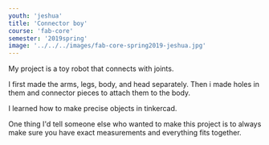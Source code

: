 ```yaml
---
youth: 'jeshua'
title: 'Connector boy'
course: 'fab-core'
semester: '2019spring'
image: '../../../images/fab-core-spring2019-jeshua.jpg'
---
```


My project is a toy robot that connects with joints.

I first made the arms, legs, body, and head separately. Then i made holes in them and connector pieces to attach them to the body. 

I learned how to make precise objects in tinkercad.

One thing I'd tell someone else who wanted to make this project is to always make sure you have exact measurements and everything fits together.
